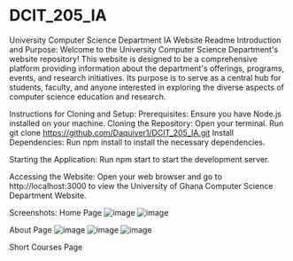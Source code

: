 # DCIT_205_IA
University Computer Science Department IA Website Readme
Introduction and Purpose:
Welcome to the University Computer Science Department's website repository! This website is designed to be a comprehensive platform 
providing information about the department's offerings, programs, events, and research initiatives. 
Its purpose is to serve as a central hub for students, faculty, and anyone interested in exploring the diverse aspects of computer science education and research. 


Instructions for Cloning and Setup:
Prerequisites:
Ensure you have Node.js installed on your machine.
Cloning the Repository:
Open your terminal.
Run git clone https://github.com/Daquiver1/DCIT_205_IA.git
Install Dependencies:
Run npm install to install the necessary dependencies.

Starting the Application:
Run npm start to start the development server.

Accessing the Website:
Open your web browser and go to http://localhost:3000 to view the University of Ghana Computer Science Department Website.

Screenshots:
Home Page
![image](https://github.com/fake-sage/DCIT_205_IA/assets/151413334/0a6bc8bf-9930-4c5f-a7cd-e8c472e350b2)
![image](https://github.com/fake-sage/DCIT_205_IA/assets/151413334/7c070700-488c-44e9-a9c8-a421cabfcdab)

About Page
![image](https://github.com/fake-sage/DCIT_205_IA/assets/151413334/5e2d35f3-8fc4-4e47-937a-d1b135c4610f)
![image](https://github.com/fake-sage/DCIT_205_IA/assets/151413334/865573ef-9ec9-4a92-8a57-2c88adaeb1af)
![image](https://github.com/fake-sage/DCIT_205_IA/assets/151413334/03b43402-9114-4b3c-858f-9b35b7485e5d)

Short Courses Page


